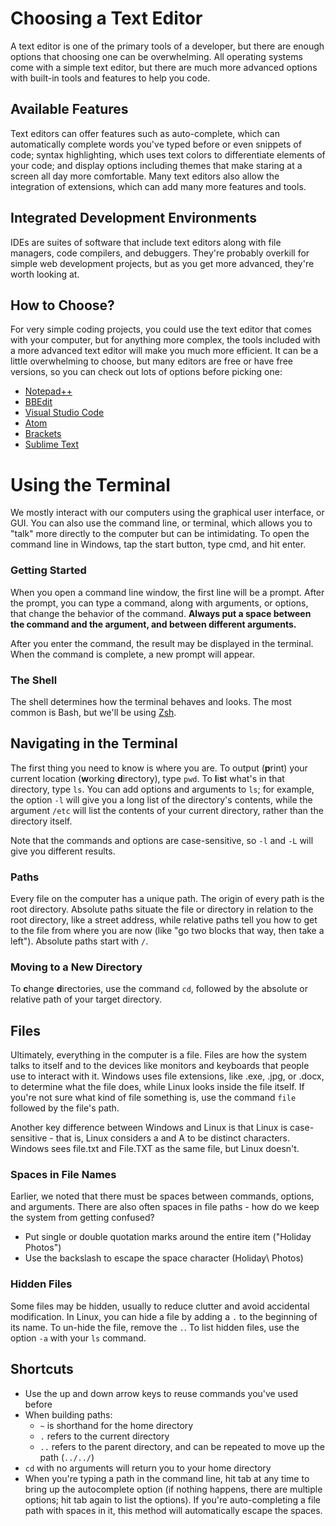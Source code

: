 # Choosing a Text Editor

A text editor is one of the primary tools of a developer, but there are enough options that choosing one can be overwhelming. All operating systems come with a simple text editor, but there are much more advanced options with built-in tools and features to help you code.

## Available Features

Text editors can offer features such as auto-complete, which can automatically complete words you've typed before or even snippets of code; syntax highlighting, which uses text colors to differentiate elements of your code; and display options including themes that make staring at a screen all day more comfortable. Many text editors also allow the integration of extensions, which can add many more features and tools. 

## Integrated Development Environments

IDEs are suites of software that include text editors along with file managers, code compilers, and debuggers. They're probably overkill for simple web development projects, but as you get more advanced, they're worth looking at.

## How to Choose?

For very simple coding projects, you could use the text editor that comes with your computer, but for anything more complex, the tools included with a more advanced text editor will make you much more efficient. It can be a little overwhelming to choose, but many editors are free or have free versions, so you can check out lots of options before picking one:

- [Notepad++](https://notepad-plus-plus.org/downloads/)
- [BBEdit](https://www.barebones.com/products/bbedit/)
- [Visual Studio Code](https://code.visualstudio.com/)
- [Atom](https://atom.io/)
- [Brackets](https://brackets.io/)
- [Sublime Text](https://www.sublimetext.com/)

# Using the Terminal

We mostly interact with our computers using the graphical user interface, or GUI. You can also use the command line, or terminal, which allows you to "talk" more directly to the computer but can be intimidating. To open the command line in Windows, tap the start button, type cmd, and hit enter.

### Getting Started

When you open a command line window, the first line will be a prompt. After the prompt, you can type a command, along with arguments, or options, that change the behavior of the command. **Always put a space between the command and the argument, and between different arguments.**

After you enter the command, the result may be displayed in the terminal. When the command is complete, a new prompt will appear. 

### The Shell

The shell determines how the terminal behaves and looks. The most common is Bash, but we'll be using [Zsh](https://www.zsh.org/).

## Navigating in the Terminal

The first thing you need to know is where you are. To output (**p**rint) your current location (**w**orking **d**irectory), type `pwd`. To **l**i**s**t what's in that directory, type `ls`. You can add options and arguments to `ls`; for example, the option `-l` will give you a long list of the directory's contents, while the argument `/etc` will list the contents of your current directory, rather than the directory itself. 

Note that the commands and options are case-sensitive, so `-l` and `-L` will give you different results.

### Paths

Every file on the computer has a unique path. The origin of every path is the root directory. Absolute paths situate the file or directory in relation to the root directory, like a street address, while relative paths tell you how to get to the file from where you are now (like "go two blocks that way, then take a left"). Absolute paths start with `/`.

### Moving to a New Directory

To **c**hange **d**irectories, use the command `cd`, followed by the absolute or relative path of your target directory.

## Files

Ultimately, everything in the computer is a file. Files are how the system talks to itself and to the devices like monitors and keyboards that people use to interact with it. Windows uses file extensions, like .exe, .jpg, or .docx, to determine what the file does, while Linux looks inside the file itself. If you're not sure what kind of file something is, use the command `file` followed by the file's path.

Another key difference between Windows and Linux is that Linux is case-sensitive - that is, Linux considers a and A to be distinct characters. Windows sees file.txt and File.TXT as the same file, but Linux doesn't. 

### Spaces in File Names

Earlier, we noted that there must be spaces between commands, options, and arguments. There are also often spaces in file paths - how do we keep the system from getting confused?

- Put single or double quotation marks around the entire item ("Holiday Photos")
- Use the backslash to escape the space character (Holiday\ Photos)

### Hidden Files

Some files may be hidden, usually to reduce clutter and avoid accidental modification. In Linux, you can hide a file by adding a `.` to the beginning of its name. To un-hide the file, remove the `.`. To list hidden files, use the option `-a` with your `ls` command.

## Shortcuts

- Use the up and down arrow keys to reuse commands you've used before
- When building paths:
    - `~` is shorthand for the home directory
    - `.` refers to the current directory
    - `..` refers to the parent directory, and can be repeated to move up the path (`../../`)
- `cd` with no arguments will return you to your home directory
- When you're typing a path in the command line, hit tab at any time to bring up the autocomplete option (if nothing happens, there are multiple options; hit tab again to list the options). If you're auto-completing a file path with spaces in it, this method will automatically escape the spaces.
